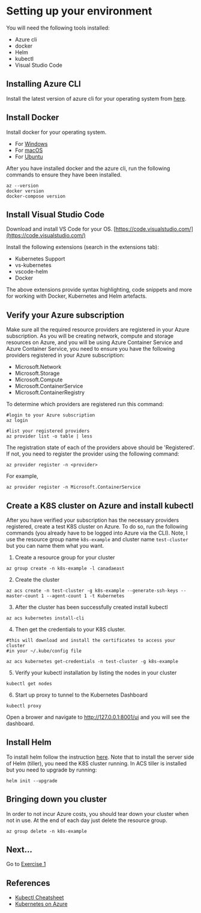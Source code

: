 # Setting up your environment #

You will need the following tools installed:
* Azure cli
* docker
* Helm
* kubectl
* Visual Studio Code

## Installing Azure CLI ##

Install the latest version of azure cli for your operating system from [here](https://docs.microsoft.com/en-us/cli/azure/install-azure-cli?view=azure-cli-latest). 

## Install Docker ##

Install docker for your operating system.  
* For [Windows](https://docs.docker.com/docker-for-windows/install/)
* For [macOS](https://docs.docker.com/docker-for-mac/install/)
* For [Ubuntu](https://docs.docker.com/engine/installation/linux/docker-ce/ubuntu/#docker-ee-customers)

After you have installed docker and the azure cli, run the following commands to ensure they have been installed.

```
az --version
docker version
docker-compose version
```

## Install Visual Studio Code ##

Download and install VS Code for your OS.  [https://code.visualstudio.com/](https://code.visualstudio.com/)

Install the following extensions (search in the extensions tab):
* Kubernetes Support 
* vs-kubernetes
* vscode-helm
* Docker

The above extensions provide syntax highlighting, code snippets and more for working with Docker, Kubernetes and Helm artefacts.

## Verify your Azure subscription ##
Make sure all the required resource providers are registered in your Azure subscription.  As you will be creating network, compute and storage resources on Azure, and you will be using Azure Container Service and Azure Container Service, you need to ensure you have the following providers registered in your Azure subscription:
- Microsoft.Network
- Microsoft.Storage
- Microsoft.Compute
- Microsoft.ContainerService 
- Microsoft.ContainerRegistry

To determine which providers are registered run this command:

```
#login to your Azure subscription
az login

#list your registered providers
az provider list -o table | less
```

The registration state of each of the providers above should be 'Registered'.  If not, you need to register the provider using the following command:

```
az provider register -n <provider>
```

For example, 

```
az provider register -n Microsoft.ContainerService
```

## Create a K8S cluster on Azure and install kubectl ##

After you have verified your subscription has the necessary providers registered, create a test K8S cluster on Azure. To do so, run the following commands (you already have to be logged into Azure via the CLI). Note, I use the resource group name ``k8s-example`` and cluster name ``test-cluster`` but you can name them what you want.

1. Create a resource group for your cluster

```
az group create -n k8s-example -l canadaeast
```

2. Create the cluster
```
az acs create -n test-cluster -g k8s-example --generate-ssh-keys --master-count 1 --agent-count 1 -t Kubernetes
```

3. After the cluster has been successfully created install kubectl 
```
az acs kubernetes install-cli
```
4. Then get the credentials to your K8S cluster. 
``` 
#this will download and install the certificates to access your cluster 
#in your ~/.kube/config file

az acs kubernetes get-credentials -n test-cluster -g k8s-example
```

5. Verify your kubectl installation by listing the nodes in your cluster
```
kubectl get nodes
```

6. Start up proxy to tunnel to the Kubernetes Dashboard
```
kubectl proxy
```

Open a brower and navigate to http://127.0.0.1:8001/ui and you will see the dashboard.

## Install Helm ##

To install helm follow the instruction [here](https://github.com/kubernetes/helm/blob/master/docs/install.md).  Note that to install the server side of Helm (tiller), you need the K8S cluster running.  In ACS tiller is installed but you need to upgrade by running:

```
helm init --upgrade 
```

## Bringing down you cluster ##

In order to not incur Azure costs, you should tear down your cluster when not in use.  At the end of each day just delete the resource group. 

```
az group delete -n k8s-example
```
## Next... ##

Go to [Exercise 1](./exercise1.md)

## References ##

- [Kubectl Cheatsheet](https://kubernetes.io/docs/reference/kubectl/cheatsheet/)
- [Kubernetes on Azure](https://docs.microsoft.com/en-us/azure/container-service/kubernetes/container-service-intro-kubernetes)





